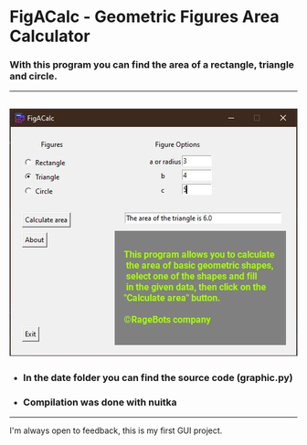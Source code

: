 # FigACalc - Geometric Figures Area Calculator
### With this program you can find the area of a rectangle, triangle and circle.
---
![screen](https://github.com/AGoldian/FigACalc/blob/main/data/screens/prg2.JPG?raw=true)
--
+ ### In the date folder you can find the source code (graphic.py)
+ ### Compilation was done with nuitka
---
I'm always open to feedback, this is my first GUI project.